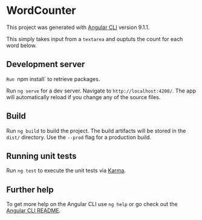 # WordCounter

This project was generated with [Angular CLI](https://github.com/angular/angular-cli) version 9.1.1.

This simply takes input from a `textarea` and ouptuts the count for each word below.

## Development server

`Run `npm install` to retrieve packages.

Run `ng serve` for a dev server. Navigate to `http://localhost:4200/`. The app will automatically reload if you change any of the source files.

## Build

Run `ng build` to build the project. The build artifacts will be stored in the `dist/` directory. Use the `--prod` flag for a production build.

## Running unit tests

Run `ng test` to execute the unit tests via [Karma](https://karma-runner.github.io).

## Further help

To get more help on the Angular CLI use `ng help` or go check out the [Angular CLI README](https://github.com/angular/angular-cli/blob/master/README.md).
